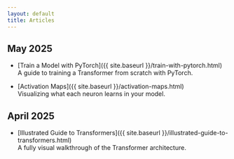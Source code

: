 ```yaml
---
layout: default
title: Articles
---
```


## May 2025

- [Train a Model with PyTorch]({{ site.baseurl }}/train-with-pytorch.html)  
  A guide to training a Transformer from scratch with PyTorch.

- [Activation Maps]({{ site.baseurl }}/activation-maps.html)  
  Visualizing what each neuron learns in your model.

## April 2025

- [Illustrated Guide to Transformers]({{ site.baseurl }}/illustrated-guide-to-transformers.html)  
  A fully visual walkthrough of the Transformer architecture.
